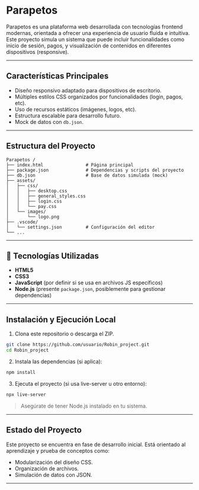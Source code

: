 # Parapetos

Parapetos es una plataforma web desarrollada con tecnologías frontend modernas, orientada a ofrecer una experiencia de usuario fluida e intuitiva. Este proyecto simula un sistema que puede incluir funcionalidades como inicio de sesión, pagos, y visualización de contenidos en diferentes dispositivos (responsive).

---

## Características Principales

* Diseño responsivo adaptado para dispositivos de escritorio.
* Múltiples estilos CSS organizados por funcionalidades (login, pagos, etc).
* Uso de recursos estáticos (imágenes, logos, etc).
* Estructura escalable para desarrollo futuro.
* Mock de datos con `db.json`.

---

## Estructura del Proyecto

```
Parapetos /
├── index.html                # Página principal
├── package.json              # Dependencias y scripts del proyecto
├── db.json                   # Base de datos simulada (mock)
├── assets/
│   ├── css/
│   │   ├── desktop.css
│   │   ├── general_styles.css
│   │   ├── login.css
│   │   └── pay.css
│   └── images/
│       └── logo.png
├── .vscode/
│   └── settings.json         # Configuración del editor
└── ...
```

---

## 🚀 Tecnologías Utilizadas

* **HTML5**
* **CSS3**
* **JavaScript** (por definir si se usa en archivos JS específicos)
* **Node.js** (presente `package.json`, posiblemente para gestionar dependencias)

---

## Instalación y Ejecución Local

1. Clona este repositorio o descarga el ZIP.

```bash
git clone https://github.com/usuario/Robin_project.git
cd Robin_project
```

2. Instala las dependencias (si aplica):

```bash
npm install
```

3. Ejecuta el proyecto (si usa live-server u otro entorno):

```bash
npx live-server
```

> Asegúrate de tener Node.js instalado en tu sistema.

---

## Estado del Proyecto

Este proyecto se encuentra en fase de desarrollo inicial. Está orientado al aprendizaje y prueba de conceptos como:

* Modularización del diseño CSS.
* Organización de archivos.
* Simulación de datos con JSON.

---
